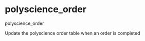 polyscience_order
=================

polyscience_order

Update the polyscience order table when an order is completed
